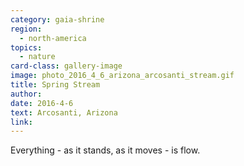 ```yaml
---
category: gaia-shrine
region:
  - north-america
topics:
  - nature
card-class: gallery-image
image: photo_2016_4_6_arizona_arcosanti_stream.gif
title: Spring Stream
author:
date: 2016-4-6
text: Arcosanti, Arizona
link:
---
```

Everything - as it stands, as it moves - is flow.
